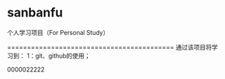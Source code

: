 # sanbanfu
个人学习项目（For Personal Study）

==========================================
通过该项目将学习到：
1：git、github的使用；

0000022222